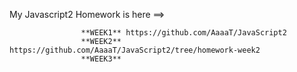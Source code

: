 My Javascript2 Homework is here ==>

                    **WEEK1** https://github.com/AaaaT/JavaScript2
                    **WEEK2** https://github.com/AaaaT/JavaScript2/tree/homework-week2
                    **WEEK3**
